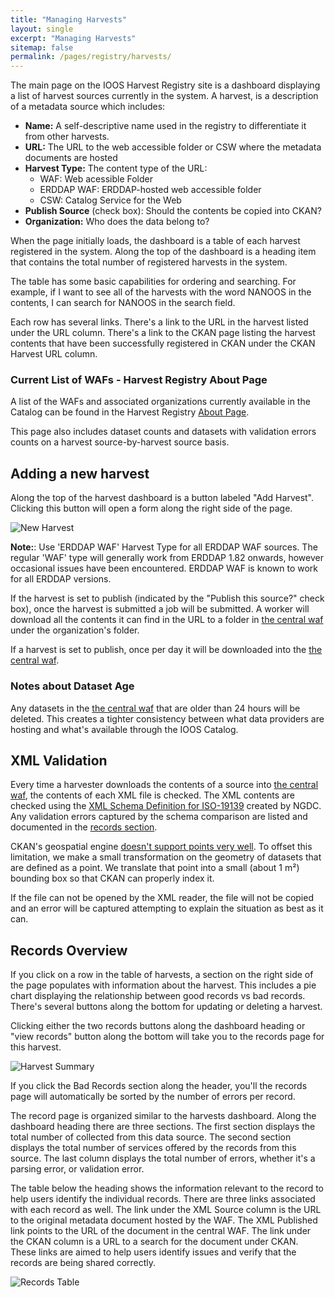 ```yaml
---
title: "Managing Harvests"
layout: single
excerpt: "Managing Harvests"
sitemap: false
permalink: /pages/registry/harvests/
---
```


The main page on the IOOS Harvest Registry site is a dashboard displaying a list of harvest sources currently in the system. A harvest, is a description of a metadata source which includes:

- **Name:** A self-descriptive name used in the registry to differentiate it from other harvests.
- **URL:** The URL to the web accessible folder or CSW where the metadata documents are hosted
- **Harvest Type:** The content type of the URL:
  - WAF: Web acessible Folder
  - ERDDAP WAF: ERDDAP-hosted web accessible folder
  - CSW: Catalog Service for the Web
- **Publish Source** (check box): Should the contents be copied into CKAN?
- **Organization:** Who does the data belong to?

When the page initially loads, the dashboard is a table of each harvest registered in the system. Along the top of the dashboard is a heading item that contains the total number of registered harvests in the system.

The table has some basic capabilities for ordering and searching. For example, if I want to see all of the harvests with the word NANOOS in the contents, I can search for NANOOS in the search field.

Each row has several links. There's a link to the URL in the harvest listed under the URL column. There's a link to the CKAN page listing the harvest contents that have been successfully registered in CKAN under the CKAN Harvest URL column.

### Current List of WAFs - Harvest Registry About Page ###
A list of the WAFs and associated organizations currently available in the Catalog can be found in the Harvest Registry [About Page](https://registry.ioos.us/about).  

This page also includes dataset counts and datasets with validation errors counts on a harvest source-by-harvest source basis.


## Adding a new harvest ##

Along the top of the harvest dashboard is a button labeled "Add Harvest". Clicking this button will open a form along the right side of the page.

![New Harvest](/catalog/images/registry/new-harvest.png)

**Note:**: Use 'ERDDAP WAF' Harvest Type for all ERDDAP WAF sources.  The regular 'WAF' type will generally work from ERDDAP 1.82 onwards, however occasional issues have been encountered.  ERDDAP WAF is known to work for all ERDDAP versions.

If the harvest is set to publish (indicated by the "Publish this source?" check box), once the harvest is submitted a job will be submitted. A worker will download all the contents it can find in the URL to a folder in [the central waf](https://registry.ioos.us/waf/) under the organization's folder.

If a harvest is set to publish, once per day it will be downloaded into the [the central waf](https://registry.ioos.us/waf/).

### Notes about Dataset Age

Any datasets in the [the central waf](https://registry.ioos.us/waf/) that are older than 24 hours will be deleted. This creates a tighter consistency between what data providers are hosting and what's available through the IOOS Catalog.

## XML Validation ##

Every time a harvester downloads the contents of a source into [the central waf](https://registry.ioos.us/waf/), the contents of each XML file is checked. The XML contents are checked using the [XML Schema Definition for ISO-19139](https://ngdc.noaa.gov/metadata/published/xsd/) created by NGDC. Any validation errors captured by the schema comparison are listed and documented in the [records section](#records-overview).

CKAN's geospatial engine [doesn't support points very well](http://docs.ckan.org/projects/ckanext-spatial/en/latest/spatial-search.html#choosing-a-backend-for-the-spatial-search). To offset this limitation, we make a small transformation on the geometry of datasets that are defined as a point. We translate that point into a small (about 1 m²) bounding box so that CKAN can properly index it.

If the file can not be opened by the XML reader, the file will not be copied and an error will be captured attempting to explain the situation as best as it can.

## Records Overview ##

If you click on a row in the table of harvests, a section on the right side of the page populates with information about the harvest. This includes a pie chart displaying the relationship between good records vs bad records. There's several buttons along the bottom for updating or deleting a harvest.

Clicking either the two records buttons along the dashboard heading or "view records" button along the bottom will take you to the records page for this harvest.

![Harvest Summary](/catalog/images/registry/harvest-summary.png)


If you click the Bad Records section along the header, you'll the records page will automatically be sorted by the number of errors per record.


The record page is organized similar to the harvests dashboard. Along the dashboard heading there are three sections. The first section displays the total number of collected from this data source. The second section displays the total number of services offered by the records from this source. The last column displays the total number of errors, whether it's a parsing error, or validation error.

The table below the heading shows the information relevant to the record to help users identify the individual records. There are three links associated with each record as well. The link under the XML Source column is the URL to the original metadata document hosted by the WAF. The XML Published link points to the URL of the document in the central WAF. The link under the CKAN column is a URL to a search for the document under CKAN. These links are aimed to help users identify issues and verify that the records are being shared correctly.

![Records Table](/catalog/images/registry/records-table.png)
